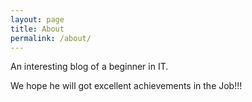 ```yaml
---
layout: page
title: About
permalink: /about/
---
```

An interesting blog of a beginner in IT.

We hope he will got excellent achievements in the Job!!!
